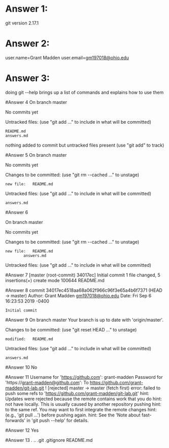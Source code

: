 # Answer 1:
git version 2.17.1

# Answer 2: 	
user.name=Grant Madden
user.email=gm197018@ohio.edu

# Answer 3:
doing git --help brings up a list of commands and explains how to use them

#Answer 4
On branch master

No commits yet

Untracked files:
  (use "git add <file>..." to include in what will be committed)

	README.md
	answers.md

nothing added to commit but untracked files present (use "git add" to track)

#Answer 5
On branch master

No commits yet

Changes to be committed:
  (use "git rm --cached <file>..." to unstage)

	new file:   README.md

Untracked files:
  (use "git add <file>..." to include in what will be committed)

	answers.md

#Answer 6

On branch master

No commits yet

Changes to be committed:
  (use "git rm --cached <file>..." to unstage)

	new file:   README.md
		    answers.md

Untracked files:
  (use "git add <file>..." to include in what will be committed)

	
#Answer 7
[master (root-commit) 34017ec] Initial commit
 1 file changed, 5 insertions(+)
 create mode 100644 README.md

#Answer 8
commit 34017ec4518aa68a062f966c96f3e65a4b6f7371 (HEAD -> master)
Author: Grant Madden <gm197018@ohio.edu>
Date:   Fri Sep 6 16:23:53 2019 -0400

    Initial commit

#Answer 9
On branch master
Your branch is up to date with 'origin/master'.

Changes to be committed:
  (use "git reset HEAD <file>..." to unstage)

	modified:   README.md

Untracked files:
  (use "git add <file>..." to include in what will be committed)

	answers.md

#Answer 10
No

#Answer 11
Username for 'https://github.com': grant-madden
Password for 'https://grant-madden@github.com': 
To https://github.com/grant-madden/git-lab.git
 ! [rejected]        master -> master (fetch first)
error: failed to push some refs to 'https://github.com/grant-madden/git-lab.git'
hint: Updates were rejected because the remote contains work that you do
hint: not have locally. This is usually caused by another repository pushing
hint: to the same ref. You may want to first integrate the remote changes
hint: (e.g., 'git pull ...') before pushing again.
hint: See the 'Note about fast-forwards' in 'git push --help' for details.

#Answer 12
Yes

#Answer 13
.  ..  .git  .gitignore  README.md



